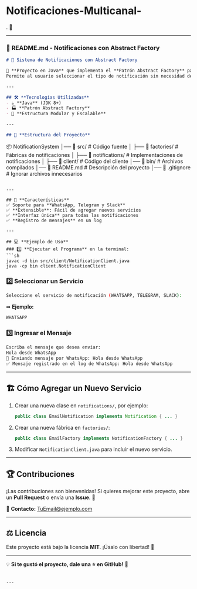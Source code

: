 # Notificaciones-Multicanal-
. 🚀  

---

### 📌 **README.md - Notificaciones con Abstract Factory**  

```md
# 📩 Sistema de Notificaciones con Abstract Factory

🚀 **Proyecto en Java** que implementa el **Patrón Abstract Factory** para gestionar el envío de notificaciones en **WhatsApp, Telegram y Slack**.  
Permite al usuario seleccionar el tipo de notificación sin necesidad de conocer la implementación interna.  

---

## 🛠️ **Tecnologías Utilizadas**
- ☕ **Java** (JDK 8+)
- 🏭 **Patrón Abstract Factory**
- 📂 **Estructura Modular y Escalable**

---

## 📁 **Estructura del Proyecto**
```
📦 NotificationSystem
│── 📁 src/               # Código fuente
│   ├── 📁 factories/     # Fábricas de notificaciones
│   ├── 📁 notifications/ # Implementaciones de notificaciones
│   ├── 📁 client/        # Código del cliente
│── 📁 bin/               # Archivos compilados
│── 📄 README.md          # Descripción del proyecto
│── 📄 .gitignore         # Ignorar archivos innecesarios
```

---

## 🎯 **Características**
✅ Soporte para **WhatsApp, Telegram y Slack**  
✅ **Extensible**: Fácil de agregar nuevos servicios  
✅ **Interfaz única** para todas las notificaciones  
✅ **Registro de mensajes** en un log  

---

## 💻 **Ejemplo de Uso**
### 1️⃣ **Ejecutar el Programa** en la terminal:
```sh
javac -d bin src/client/NotificationClient.java
java -cp bin client.NotificationClient
```

### 2️⃣ **Seleccionar un Servicio**
```sh
Seleccione el servicio de notificación (WHATSAPP, TELEGRAM, SLACK): 
```
➡ **Ejemplo:**
```sh
WHATSAPP
```

### 3️⃣ **Ingresar el Mensaje**
```sh
Escriba el mensaje que desea enviar:
Hola desde WhatsApp
📩 Enviando mensaje por WhatsApp: Hola desde WhatsApp
✅ Mensaje registrado en el log de WhatsApp: Hola desde WhatsApp
```

---

## 🏗️ **Cómo Agregar un Nuevo Servicio**
1. Crear una nueva clase en `notifications/`, por ejemplo:  
   ```java
   public class EmailNotification implements Notification { ... }
   ```
2. Crear una nueva fábrica en `factories/`:  
   ```java
   public class EmailFactory implements NotificationFactory { ... }
   ```
3. Modificar `NotificationClient.java` para incluir el nuevo servicio.

---

## 🏆 **Contribuciones**
¡Las contribuciones son bienvenidas! Si quieres mejorar este proyecto, abre un **Pull Request** o envía una **Issue**. 🚀  

📧 **Contacto:** [TuEmail@ejemplo.com](mailto:TuEmail@ejemplo.com)  

---

## ⚖️ **Licencia**
Este proyecto está bajo la licencia **MIT**. ¡Úsalo con libertad! 🎉  

---
💡 **Si te gustó el proyecto, dale una ⭐ en GitHub!** 🚀  
```

---


